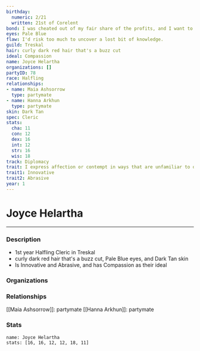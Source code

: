 ```yaml
---
birthday:
  numeric: 2/21
  written: 21st of Corelent
bond: I was cheated out of my fair share of the profits, and I want to get my due.
eyes: Pale Blue
flaw: I'd risk too much to uncover a lost bit of knowledge.
guild: Treskal
hair: curly dark red hair that's a buzz cut
ideal: Compassion
name: Joyce Helartha
organizations: []
partyID: 78
race: Halfling
relationships:
- name: Maia Ashsorrow
  type: partymate
- name: Hanna Arkhun
  type: partymate
skin: Dark Tan
spec: Cleric
stats:
  cha: 11
  con: 12
  dex: 16
  int: 12
  str: 16
  wis: 18
track: Diplomacy
trait: I express affection or contempt in ways that are unfamiliar to others.
trait1: Innovative
trait2: Abrasive
year: 1
---
```

# Joyce Helartha
---
### Description
- 1st year Halfling Cleric in Treskal
- curly dark red hair that's a buzz cut, Pale Blue eyes, and Dark Tan skin
- Is Innovative and Abrasive, and has Compassion as their ideal

### Organizations
### Relationships
[[Maia Ashsorrow]]: partymate
[[Hanna Arkhun]]: partymate
### Stats
```statblock
name: Joyce Helartha
stats: [16, 16, 12, 12, 18, 11]
```